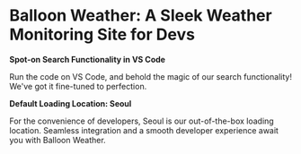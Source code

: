 # Balloon Weather: A Sleek Weather Monitoring Site for Devs

**Spot-on Search Functionality in VS Code**

Run the code on VS Code, and behold the magic of our search functionality! We've got it fine-tuned to perfection.

**Default Loading Location: Seoul**

For the convenience of developers, Seoul is our out-of-the-box loading location. Seamless integration and a smooth developer experience await you with Balloon Weather.
